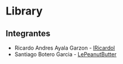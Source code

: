 # Library
## Integrantes
- Ricardo Andres Ayala Garzon - [lRicardol](https://github.com/LePeanutButter)
- Santiago Botero Garcia - [LePeanutButter](https://github.com/lRicardol)
